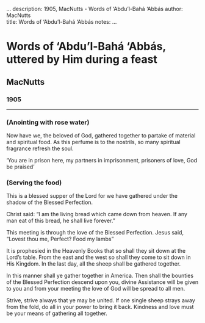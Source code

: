 ...
description: 1905, MacNutts - Words of ‘Abdu’l-Bahá ‘Abbás 
author: MacNutts  
title: Words of ‘Abdu’l-Bahá ‘Abbás
notes:
...


# Words of ‘Abdu’l-Bahá ‘Abbás, uttered by Him during a feast
## MacNutts  
### 1905 

------


### (Anointing with rose water)

Now have we, the beloved of God, gathered together to partake of material and spiritual food. As this perfume is to the nostrils, so many spiritual fragrance refresh the soul.  

‘You are in prison here, my partners in imprisonment, prisoners of love, God be praised’  

### (Serving the food)

This is a blessed supper of the Lord for we have gathered under the shadow of the Blessed Perfection.  

Christ said: “I am the living bread which came down from heaven. If any man eat of this bread, he shall live forever.”  

This meeting is through the love of the Blessed Perfection. Jesus said, “Lovest thou me, Perfect? Food my lambs”  

It is prophesied in the Heavenly Books that so shall they sit down at the Lord’s table. From the east and the west so shall they come to sit down in His Kingdom. In the last day, all the sheep shall be gathered together.  

In this manner shall ye gather together in America. Then shall the bounties of the Blessed Perfection descend upon you, divine Assistance will be given to you and from your meeting the love of God will be spread to all men.  

Strive, strive always that ye may be united. If one single sheep strays away from the fold, do all in your power to bring it back. Kindness and love must be your means of gathering all together.




